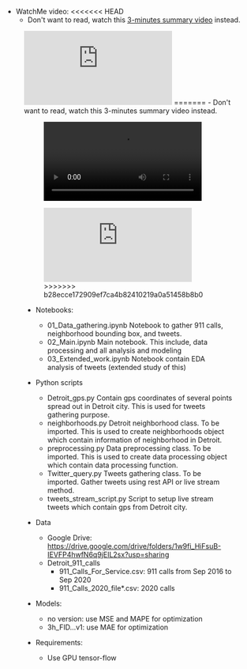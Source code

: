 - WatchMe video:
<<<<<<< HEAD
    - Don't want to read, watch this <a href="https://df-project-videos.s3.us-east-2.amazonaws.com/Luan_Nguyen_forecast_police_attention_level.mp4" target="_blank">3-minutes summary video</a> instead.

<figure class="video_container">
	<iframe src="https://df-project-videos.s3.us-east-2.amazonaws.com/Luan_Nguyen_forecast_police_attention_level.mp4" frameborder="0" allowfullscreen="true"> </iframe>
=======
    - Don't want to read, watch this 3-minutes summary video instead.
<figure class="video_container">
<video width="320" controls="true" allowfullscreen="true">
<source src="https://df-project-videos.s3.us-east-2.amazonaws.com/Luan_Nguyen_forecast_police_attention_level.mp4" type="video/mp4">
    Video not supported
</video>
</figure>

<figure class="video_container">
<iframe src="https://df-project-videos.s3.us-east-2.amazonaws.com/Luan_Nguyen_forecast_police_attention_level.mp4" frameborder="0" allowfullscreen="true"> </iframe>
>>>>>>> b28ecce172909ef7ca4b82410219a0a51458b8b0
</figure>

- Notebooks:
	- 01_Data_gathering.ipynb	Notebook to gather 911 calls, neighborhood bounding box, and tweets.
	- 02_Main.ipynb				Main notebook. This include, data processing and all analysis and modeling
	- 03_Extended_work.ipynb	Notebook contain EDA analysis of tweets (extended study of this)
- Python scripts
	- Detroit_gps.py 			Contain gps coordinates of several points spread out in Detroit city. This is used for tweets gathering purpose.
	- neighborhoods.py 			Detroit neighborhood class. To be imported. This is used to create neighborhoods object which contain information of neighborhood in Detroit.
	- preprocessing.py 			Data preprocessing class. To be imported. This is used to create data processing object which contain data processing function.
	- Twitter_query.py 			Tweets gathering class. To be imported. Gather tweets using rest API or live stream method.
	- tweets_stream_script.py 	Script to setup live stream tweets which contain gps from Detroit city.	
- Data
	- Google Drive: https://drive.google.com/drive/folders/1w9fi_HiFsuB-IEVFP4hwfN6q9jEIL2sx?usp=sharing
	- Detroit_911_calls
		- 911_Calls_For_Service.csv: 911 calls from Sep 2016 to Sep 2020
		- 911_Calls_2020_file\*.csv: 2020 calls
- Models:
    - no version: use MSE and MAPE for optimization
    - 3h_FID...v1: use MAE for optimization

- Requirements:
	- Use GPU tensor-flow
